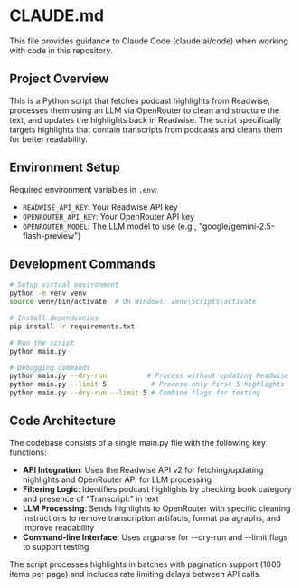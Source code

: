 # CLAUDE.md

This file provides guidance to Claude Code (claude.ai/code) when working with code in this repository.

## Project Overview

This is a Python script that fetches podcast highlights from Readwise, processes them using an LLM via OpenRouter to clean and structure the text, and updates the highlights back in Readwise. The script specifically targets highlights that contain transcripts from podcasts and cleans them for better readability.

## Environment Setup

Required environment variables in `.env`:
- `READWISE_API_KEY`: Your Readwise API key
- `OPENROUTER_API_KEY`: Your OpenRouter API key  
- `OPENROUTER_MODEL`: The LLM model to use (e.g., "google/gemini-2.5-flash-preview")

## Development Commands

```bash
# Setup virtual environment
python -m venv venv
source venv/bin/activate  # On Windows: venv\Scripts\activate

# Install dependencies
pip install -r requirements.txt

# Run the script
python main.py

# Debugging commands
python main.py --dry-run          # Process without updating Readwise
python main.py --limit 5           # Process only first 5 highlights
python main.py --dry-run --limit 5 # Combine flags for testing
```

## Code Architecture

The codebase consists of a single main.py file with the following key functions:

- **API Integration**: Uses the Readwise API v2 for fetching/updating highlights and OpenRouter API for LLM processing
- **Filtering Logic**: Identifies podcast highlights by checking book category and presence of "Transcript:" in text
- **LLM Processing**: Sends highlights to OpenRouter with specific cleaning instructions to remove transcription artifacts, format paragraphs, and improve readability
- **Command-line Interface**: Uses argparse for --dry-run and --limit flags to support testing

The script processes highlights in batches with pagination support (1000 items per page) and includes rate limiting delays between API calls.